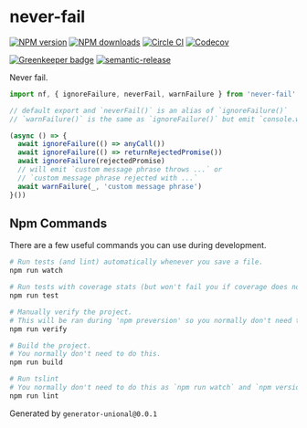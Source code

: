 # never-fail

[![NPM version][npm-image]][npm-url]
[![NPM downloads][downloads-image]][downloads-url]
[![Circle CI][circleci-image]][circleci-url]
[![Codecov][codecov-image]][codecov-url]

[![Greenkeeper badge][green-keeper-image]][green-keeper-url]
[![semantic-release][semantic-release-image]][semantic-release-url]

Never fail.

```ts
import nf, { ignoreFailure, neverFail, warnFailure } from 'never-fail'

// default export and `neverFail()` is an alias of `ignoreFailure()`
// `warnFailure()` is the same as `ignoreFailure()` but emit `console.warn()` message during failure

(async () => {
  await ignoreFailure(() => anyCall())
  await ignoreFailure(() => returnRejectedPromise())
  await ignoreFailure(rejectedPromise)
  // will emit `custom message phrase throws ...` or
  // `custom message phrase rejected with ...`
  await warnFailure(_, 'custom message phrase')
}())
```

## Npm Commands

There are a few useful commands you can use during development.

```sh
# Run tests (and lint) automatically whenever you save a file.
npm run watch

# Run tests with coverage stats (but won't fail you if coverage does not meet criteria)
npm run test

# Manually verify the project.
# This will be ran during 'npm preversion' so you normally don't need to run this yourself.
npm run verify

# Build the project.
# You normally don't need to do this.
npm run build

# Run tslint
# You normally don't need to do this as `npm run watch` and `npm version` will automatically run lint for you.
npm run lint
```

Generated by `generator-unional@0.0.1`

[npm-image]: https://img.shields.io/npm/v/never-fail.svg?style=flat
[npm-url]: https://npmjs.org/package/never-fail
[downloads-image]: https://img.shields.io/npm/dm/never-fail.svg?style=flat
[downloads-url]: https://npmjs.org/package/never-fail
[codecov-image]: https://codecov.io/gh/unional/never-fail/branch/master/graph/badge.svg
[codecov-url]: https://codecov.io/gh/unional/never-fail
[green-keeper-image]:
https://badges.greenkeeper.io/unional/never-fail.svg
[green-keeper-url]:https://greenkeeper.io/
[semantic-release-image]:https://img.shields.io/badge/%20%20%F0%9F%93%A6%F0%9F%9A%80-semantic--release-e10079.svg
[semantic-release-url]:https://github.com/semantic-release/semantic-release
[circleci-image]: https://circleci.com/gh/unional/never-fail/tree/master.svg?style=shield
[circleci-url]: https://circleci.com/gh/unional/never-fail/tree/master
